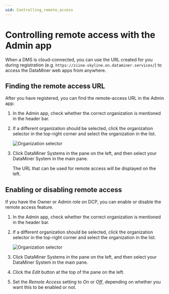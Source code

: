 ```yaml
---
uid: Controlling_remote_access
---
```


# Controlling remote access with the Admin app

When a DMS is cloud-connected, you can use the URL created for you during registration (e.g. ``https://ziine-skyline.on.dataminer.services/``) to access the DataMiner web apps from anywhere.

## Finding the remote access URL

After you have registered, you can find the remote-access URL in the Admin app:

1. In the Admin app, check whether the correct organization is mentioned in the header bar.

1. If a different organization should be selected, click the organization selector in the top-right corner and select the organization in the list.

   ![Organization selector](~/user-guide/images/CloudAdmin_Selector.png)

1. Click DataMiner Systems in the pane on the left, and then select your DataMiner System in the main pane.

   The URL that can be used for remote access will be displayed on the left.

## Enabling or disabling remote access

If you have the Owner or Admin role on DCP, you can enable or disable the remote access feature.

1. In the Admin app, check whether the correct organization is mentioned in the header bar.

1. If a different organization should be selected, click the organization selector in the top-right corner and select the organization in the list.

   ![Organization selector](~/user-guide/images/CloudAdmin_Selector.png)

1. Click DataMiner Systems in the pane on the left, and then select your DataMiner System in the main pane.

1. Click the *Edit* button at the top of the pane on the left. 

1. Set the *Remote Access* setting to *On* or *Off*, depending on whether you want this to be enabled or not.
